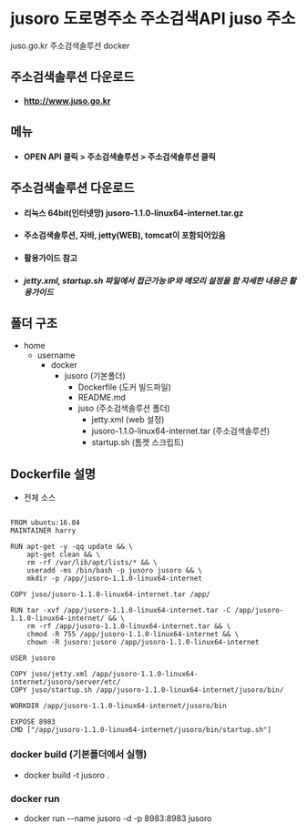 # jusoro 도로명주소 주소검색API juso 주소
juso.go.kr 주소검색솔루션 docker

## 주소검색솔루션 다운로드
* #### http://www.juso.go.kr

## 메뉴
* #### OPEN API 클릭 > 주소검색솔루션 > 주소검색솔루션 클릭

## 주소검색솔루션 다운로드
* #### 리눅스 64bit(인터넷망) jusoro-1.1.0-linux64-internet.tar.gz
* #### 주소검색솔루션, 자바, jetty(WEB), tomcat이 포함되어있음
* #### 활용가이드 참고
 * ##### jetty.xml, startup.sh 파일에서 접근가능 IP와 메모리 설정을 함 자세한 내용은 활용가이드 

## 폴더 구조
* home
  * username
    * docker
      * jusoro (기본폴더)
        * Dockerfile (도커 빌드파일)
        * README.md
        * juso (주소검색솔루션 폴더)
          * jetty.xml (web 설정)
          * jusoro-1.1.0-linux64-internet.tar (주소검색솔루션)
          * startup.sh (톰켓 스크립트)

## Dockerfile 설명
* 전체 소스
<pre><code>
FROM ubuntu:16.04
MAINTAINER harry <latemorning@gmail.com>

RUN apt-get -y -qq update && \
    apt-get clean && \
    rm -rf /var/lib/apt/lists/* && \
    useradd -ms /bin/bash -p jusoro jusoro && \
    mkdir -p /app/jusoro-1.1.0-linux64-internet

COPY juso/jusoro-1.1.0-linux64-internet.tar /app/

RUN tar -xvf /app/jusoro-1.1.0-linux64-internet.tar -C /app/jusoro-1.1.0-linux64-internet/ && \
    rm -rf /app/jusoro-1.1.0-linux64-internet.tar && \
    chmod -R 755 /app/jusoro-1.1.0-linux64-internet && \
    chown -R jusoro:jusoro /app/jusoro-1.1.0-linux64-internet
    
USER jusoro

COPY juso/jetty.xml /app/jusoro-1.1.0-linux64-internet/jusoro/server/etc/
COPY juso/startup.sh /app/jusoro-1.1.0-linux64-internet/jusoro/bin/

WORKDIR /app/jusoro-1.1.0-linux64-internet/jusoro/bin

EXPOSE 8983
CMD ["/app/jusoro-1.1.0-linux64-internet/jusoro/bin/startup.sh"]
</code></pre>


### docker build (기본폴더에서 실행)
* docker build -t jusoro .

### docker run
* docker run --name jusoro -d -p 8983:8983 jusoro
